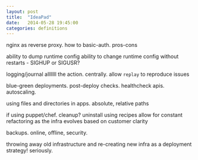 ```yaml
---
layout: post
title:  "IdeaPad"
date:   2014-05-28 19:45:00
categories: definitions
---
```


nginx as reverse proxy. how to basic-auth. pros-cons

ability to dump runtime config
ability to change runtime config without restarts - SIGHUP or SIGUSR?

logging/journal alllllll the action. centrally. allow `replay` to reproduce issues

blue-green deployments. post-deploy checks. healthcheck apis. autoscaling.

using files and directories in apps. absolute, relative paths

if using puppet/chef. cleanup? uninstall using recipes
allow for constant refactoring as the infra evolves based on customer clarity

backups. online, offline, security.

throwing away old infrastructure and re-creating new infra as a deployment strategy! seriously.
